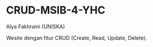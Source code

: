 # CRUD-MSIB-4-YHC
Alya Fakhraini (UNISKA)

Wesite dengan fitur CRUD (Create, Read, Update, Delete).
